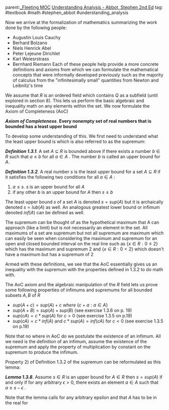 parent:[_Fleeting MOC](_Fleeting%20MOC.md)  [Understanding Analysis - Abbot, Stephen 2nd Ed](Understanding%20Analysis%20-%20Abbot,%20Stephen%202nd%20Ed.md) 
tag: #textbook #math #stephen_abbot #understanding_analysis

Now we arrive at the formalization of mathematics summarizing the work done by the following people:
- Augustin Louis Cauchy
- Berhard Bolzano
- Niels Henrick Abel
- Peter Lejeune Dirichlet
- Karl Weiesrstrass
- Bernhard Riemann
Each of these people help provide a more concrete definitions and axioms from which we can formulate the mathematical concepts that were informally developed previously such as the majority of calculus from the "infinitesimally small" quantities from Newton and Leibnitz's time

We assume that $R$ is an ordered field which contains $Q$ as a subfield (until explored in section 8). This lets us perform the basic algebraic and inequality math on any elements within the set. We now formulate the Axiom of Completeness (AoC)

***Axiom of Completeness***. **Every nonempty set of real numbers that is bounded has a least upper bound**

To develop some understanding of this. We first need to understand what the least upper bound is which is also referred to as the supremum:

***Definition 1.3.1***. A set $A$ $\subseteq$ $R$ is bounded above if there exists a number $b$ $\in$ $R$ such that $a\le b$ for all $a \in A$ . The number $b$ is called an upper bound for $A$. 

***Definition 1.3.2***. A real number $s$ is the least upper bound for a set $A \subseteq R$ if it satisfies the following two conditions for all $a \in A$ :
1) $a \le s$. $s$ is an upper bound for all $A$ 
2) if any other $b$ is an upper bound for $A$ then $s \le b$ 

The least upper bound $s$ of a set $A$ is denoted $s = sup(A)$ but it is archaically denoted $s=lub(A)$ as well. An analogous greatest lower bound or infimum denoted $inf(A)$ can be defined as well. 

The supremum can be thought of as the hypothetical maximum that A can approach (like a limit) but is not necessarily an element in the set. All maximums of a set are supremum but not all supremum are maximum which can easily be seen when considering the maximum and supremum for an open and closed bounded interval on the real line such as $\{x\in R: 0\le2\}$  which has the maximum  and supremum 2 and $\{x\in R: 0\lt 2\}$  which doesn't have a maximum but has a supremum of 2

Armed with these definitions, we see that the AoC essentially gives us an inequality with the supremum with the properties defined in 1.3.2 to do math with.

The AoC axiom and the algebraic manipulation of the $R$ field lets us prove some following properties of infimums and supremums for all bounded subsets $A, B$ of $R$  
- $sup(A+c) = sup(A) +c$  $where$  $\{c+a:a\in A\}$
- $sup(A+B)=sup(A)+sup(B)$ (see exercise 1.3.6 on p. 19)
- $sup(cA)=c*sup(A)$ for $c \gt 0$ (see exercise 1.3.5 on p.19)
- $sup(cA)=c*inf(A)$ and $c*sup(A)=inf(cA)$ for $c \lt 0$ (see exercise 1.3.5 on p.19)

Note that no where in AoC do we postulate the existence of an infimum. All we need is the definition of an infimum, assume the existence of the supremum and apply the property of multiplication by constant on the supremum to produce the infimum.

Property 2) of Definition 1.3.2 of the supremum can be reformulated as this lemma:

***Lemma 1.3.8***. Assume $s\in R$ is an upper bound for $A\in R$ then $s=sup(A)$ if and only if for any arbitrary $\epsilon \gt0$, there exists an element $a\in A$ such that $a \ge s-\epsilon$ . 

Note that the lemma calls for any arbitrary epsilon and that $A$ has to be in the real for 